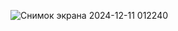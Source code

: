 ![Снимок экрана 2024-12-11 012240](https://github.com/user-attachments/assets/17a31e3e-1737-45b6-9c9e-b3fd6744360d)
